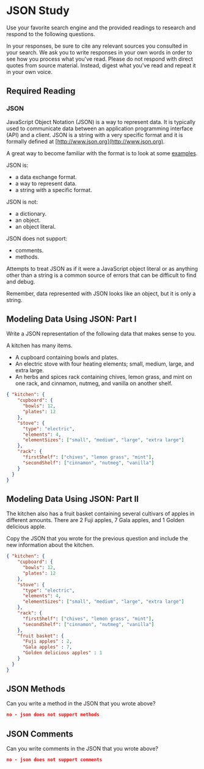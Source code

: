 # JSON Study

Use your favorite search engine and the provided readings to research and
respond to the following questions.

In your responses, be sure to cite any relevant sources you consulted in your
search. We ask you to write responses in your own words in order to see how you
process what you've read. Please do not respond with direct quotes from source
material. Instead, digest what you've read and repeat it in your own voice.

## Required Reading

### JSON

JavaScript Object Notation (JSON) is a way to represent data. It is typically used to communicate data
between an application programming interface (API) and a client. JSON is a string with a very specific format and it is formally defined at [http://www.json.org](http://www.json.org).

A great way to become familiar with the format is to look at some [examples](http://www.json.org/example.html).

JSON is:
-   a data exchange format.
-   a way to represent data.
-   a string with a specific format.

JSON is not:
-   a dictionary.
-   an object.
-   an object literal.

JSON does not support:
-   comments.
-   methods.

Attempts to treat JSON as if it were a JavaScript object literal or as anything
other than a string is a common source of errors that can be difficult to find
and debug.

Remember, data represented with JSON looks like an object, but it is only a
string.

## Modeling Data Using JSON: Part I

Write a JSON representation of the following data that makes sense to you.

A kitchen has many items.
-   A cupboard containing bowls and plates.
-   An electric stove with four heating elements; small, medium, large, and
    extra large.
-   An herbs and spices rack containing chives, lemon grass, and mint on one
    rack, and cinnamon, nutmeg, and vanilla on another shelf.

```json
{ "kitchen": {
    "cupboard": {
      "bowls": 12,
      "plates": 12
    },
    "stove": {
      "type": "electric",
      "elements": 4,
      "elementSizes": ["small", "medium", "large", "extra large"]
    },
    "rack": {
      "firstShelf": ["chives", "lemon grass", "mint"],
      "secondShelf": ["cinnamon", "nutmeg", "vanilla"]
    }
  }
}
```

## Modeling Data Using JSON: Part II

The kitchen also has a fruit basket containing several cultivars of apples in
different amounts. There are 2 Fuji apples, 7 Gala apples, and 1 Golden
delicious apple.

Copy the JSON that you wrote for the previous question and include the new information about the kitchen.

```json
{ "kitchen": {
    "cupboard": {
      "bowls": 12,
      "plates": 12
    },
    "stove": {
      "type": "electric",
      "elements": 4,
      "elementSizes": ["small", "medium", "large", "extra large"]
    },
    "rack": {
      "firstShelf": ["chives", "lemon grass", "mint"],
      "secondShelf": ["cinnamon", "nutmeg", "vanilla"]
    },
    "fruit basket": {
      "Fuji apples" : 2,
      "Gala apples" : 7,
      "Golden delicious apples" : 1
    }
  }
}
```

## JSON Methods

Can you write a method in the JSON that you wrote above?

```json
no - json does not support methods
```

## JSON Comments

Can you write comments in the JSON that you wrote above?

```json
no - json does not support comments
```
